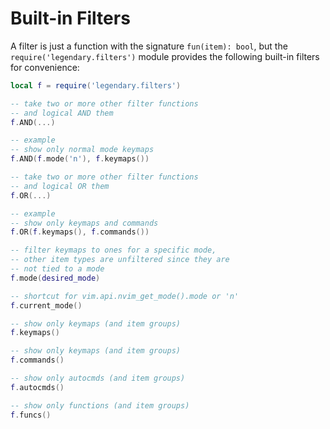 # Built-in Filters

A filter is just a function with the signature `fun(item): bool`, but the
`require('legendary.filters')` module provides the following built-in filters
for convenience:

```lua
local f = require('legendary.filters')

-- take two or more other filter functions
-- and logical AND them
f.AND(...)

-- example
-- show only normal mode keymaps
f.AND(f.mode('n'), f.keymaps())

-- take two or more other filter functions
-- and logical OR them
f.OR(...)

-- example
-- show only keymaps and commands
f.OR(f.keymaps(), f.commands())

-- filter keymaps to ones for a specific mode,
-- other item types are unfiltered since they are
-- not tied to a mode
f.mode(desired_mode)

-- shortcut for vim.api.nvim_get_mode().mode or 'n'
f.current_mode()

-- show only keymaps (and item groups)
f.keymaps()

-- show only keymaps (and item groups)
f.commands()

-- show only autocmds (and item groups)
f.autocmds()

-- show only functions (and item groups)
f.funcs()
```
